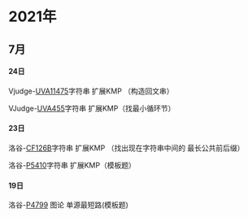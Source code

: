# 2021年
## 7月
#### 24日
Vjudge-[UVA11475](https://github.com/G0429/ZCGG/blob/main/%E5%AD%97%E7%AC%A6%E4%B8%B2/%E6%89%A9%E5%B1%95KMP/UVA11475.md)字符串 扩展KMP （构造回文串）

VJudge-[UVA455](https://vjudge.net/problem/UVA-455)字符串 扩展KMP（找最小循环节）
#### 23日
洛谷-[CF126B](https://www.luogu.com.cn/problem/CF126B)字符串 扩展KMP （找出现在字符串中间的 最长公共前后缀）

洛谷-[P5410](https://www.luogu.com.cn/problem/P5410)字符串 扩展KMP（模板题）
#### 19日
洛谷-[P4799](https://www.luogu.com.cn/problem/P4779) 图论 单源最短路(模板题)
